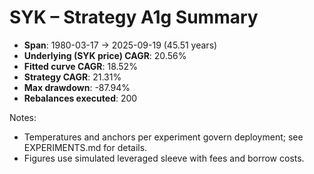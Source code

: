 # SYK – Strategy A1g Summary

- **Span**: 1980-03-17 → 2025-09-19 (45.51 years)
- **Underlying (SYK price) CAGR**: 20.56%
- **Fitted curve CAGR**: 18.52%
- **Strategy CAGR**: 21.31%
- **Max drawdown**: -87.94%
- **Rebalances executed**: 200

Notes:

- Temperatures and anchors per experiment govern deployment; see EXPERIMENTS.md for details.
- Figures use simulated leveraged sleeve with fees and borrow costs.
